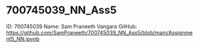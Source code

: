 # 700745039_NN_Ass5

ID: 700745039
Name: Sam Praneeth Vangara
GitHub: https://github.com/SamPraneeth/700745039_NN_Ass5/blob/main/Assignment5_NN.ipynb
